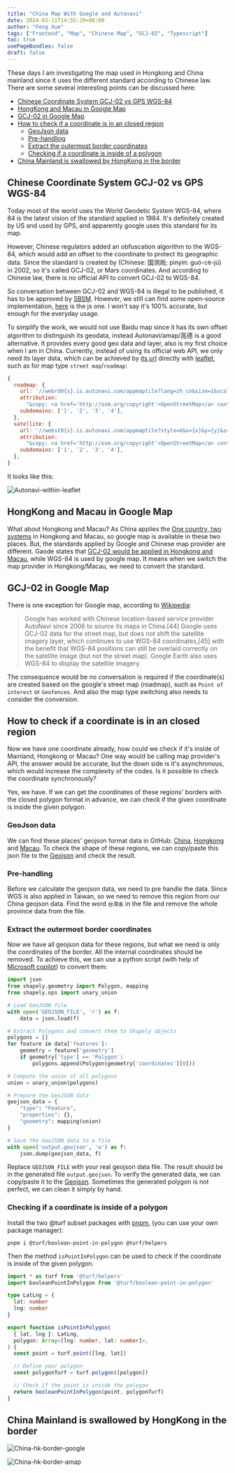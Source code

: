 ```yaml
---
title: "China Map With Google and Autonavi"
date: 2024-03-11T14:55:29+08:00
author: "Feng Xue"
tags: ["Frontend", "Map", "Chinese Map", "GCJ-02", "Typescript"]
toc: true
usePageBundles: false
draft: false
---
```


These days I am investigating the map used in Hongkong and China mainland since it uses the different standard according to Chinese law. There are some several interesting points can be discussed here:

- [Chinese Coordinate System GCJ-02 vs GPS WGS-84](#chinese-coordinate-system-gcj-02-vs-gps-wgs-84)
- [HongKong and Macau in Google Map](#hongkong-and-macau-in-google-map)
- [GCJ-02 in Google Map](#gcj-02-in-google-map)
- [How to check if a coordinate is in an closed region](#how-to-check-if-a-coordinate-is-in-an-closed-region)
  - [GeoJson data](#geojson-data)
  - [Pre-handling](#pre-handling)
  - [Extract the outermost border coordinates](#extract-the-outermost-border-coordinates)
  - [Checking if a coordinate is inside of a polygon](#checking-if-a-coordinate-is-inside-of-a-polygon)
- [China Mainland is swallowed by HongKong in the border](#china-mainland-is-swallowed-by-hongkong-in-the-border)

## Chinese Coordinate System GCJ-02 vs GPS WGS-84

Today most of the world uses the World Geodetic System WGS-84, where 84 is the latest vision of the standard applied in 1984. It's definitely created by US and used by GPS, and apparently google uses this standard for its map.

However, Chinese regulators added an obfuscation algorithm to the WGS-84, which would add an offset to the coordinate to protect its geographic data. Since the standard is created by (Chinese: 国测局; pinyin: guó-cè-jú) in 2002, so it's called GCJ-02, or Mars coordinates. And according to Chinese law, there is no official API to convert GCJ-02 to WGS-84.

So conversation between GCJ-02 and WGS-84 is illegal to be published, it has to be approved by [SBSM](https://en.wikipedia.org/wiki/State_Bureau_of_Surveying_and_Mapping). However, we still can find some open-source implementation, [here](https://github.com/wandergis/coordtransform/blob/master/index.js) is the js one. I won't say it's 100% accurate, but enough for the everyday usage.

To simplify the work, we would not use Baidu map since it has its own offset algorithm to distinguish its geodata, instead Autonavi/amap/高德 is a good alternative. It provides every good geo data and layer, also is my first choice when I am in China. Currently, instead of using its official web API, we only need its layer data, which can be achieved by [its url](https://github.com/muyao1987/leaflet-tileLayer-baidugaode) directly with [leaflet](https://leafletjs.com/), such as for map type `street map`/`roadmap`:

```js
{
  roadmap: {
    url: '//webrd0{s}.is.autonavi.com/appmaptile?lang=zh_cn&size=1&scale=1&style=8&x={x}&y={y}&z={z}',
    attribution:
      "&copy; <a href='http://osm.org/copyright'>OpenStreetMap</a> contributors",
    subdomains: ['1', '2', '3', '4'],
  },
  satellite: {
    url: '//webst0{s}.is.autonavi.com/appmaptile?style=6&x={x}&y={y}&z={z}',
    attribution:
      "&copy; <a href='http://osm.org/copyright'>OpenStreetMap</a> contributors",
    subdomains: ['1', '2', '3', '4'],
  },
}
```

It looks like this:

![Autonavi-within-leaflet](/images/chinese-map/autonavi-roadmap-map.png "Autonavi roadmap within leaflet")

## HongKong and Macau in Google Map

What about Hongkong and Macau? As China applies the [One country, two systems](https://en.wikipedia.org/wiki/One_country,_two_systems) in Hongkong and Macau, so google map is available in these two places. But, the standards applied by Google and Chinese map provider are different. Gaode states that [GCJ-02 would be applied in Hongkong and Macau](https://lbs.amap.com/faq/advisory/others/39840), while WGS-84 is used by google map. It means when we switch the map provider in Hongkong/Macau, we need to convert the standard.

## GCJ-02 in Google Map

There is one exception for Google map, according to [Wikipedia](https://en.wikipedia.org/wiki/Restrictions_on_geographic_data_in_China):

> Google has worked with Chinese location-based service provider AutoNavi since 2006 to source its maps in China.[44] Google uses GCJ-02 data for the street map, but does not shift the satellite imagery layer, which continues to use WGS-84 coordinates,[45] with the benefit that WGS-84 positions can still be overlaid correctly on the satellite image (but not the street map). Google Earth also uses WGS-84 to display the satellite imagery.

The consequence would be no conversation is required if the coordinate(s) are created based on the google's street map (roadmap), such as `Point of interest` or `Geofences`. And also the map type switching also needs to consider the conversion.

## How to check if a coordinate is in an closed region

Now we have one coordinate already, how could we check if it's inside of Mainland, Hongkong or Macau? One way would be calling map provider's API, the answer would be accurate, but the down side is it's asynchronous, which would increase the complexity of the codes. Is it possible to check the coordinate synchronously?

Yes, we have. If we can get the coordinates of these regions' borders with the closed polygon format in advance, we can check if the given coordinate is inside the given polygon.

### GeoJson data

We can find these places' geojson format data in GitHub: [China](https://github.com/xfsnowind/geojson-map-china/blob/master/china.json), [Hongkong](https://github.com/xfsnowind/HK-geojson/blob/master/polygon.json) and [Macau](https://github.com/xfsnowind/macau-map-data/blob/master/macau.json). To check the shape of these regions, we can copy/paste this json file to the [Geojson](https://geojson.io) and check the result.

### Pre-handling

Before we calculate the geojson data, we need to pre handle the data. Since WGS is also applied in Taiwan, so we need to remove this region from our China geojson data. Find the word `台湾省` in the file and remove the whole province data from the file.

### Extract the outermost border coordinates

Now we have all geojson data for these regions, but what we need is only the coordinates of the border. All the internal coordinates should be removed. To achieve this, we can use a python script (with help of [Microsoft copilot](https://copilot.microsoft.com)) to convert them:

```python
import json
from shapely.geometry import Polygon, mapping
from shapely.ops import unary_union

# Load GeoJSON file
with open('GEOJSON_FILE', 'r') as f:
    data = json.load(f)

# Extract Polygons and convert them to Shapely objects
polygons = []
for feature in data['features']:
    geometry = feature['geometry']
    if geometry['type'] == 'Polygon':
        polygons.append(Polygon(geometry['coordinates'][0]))

# Compute the union of all polygons
union = unary_union(polygons)

# Prepare the GeoJSON data
geojson_data = {
    "type": "Feature",
    "properties": {},
    "geometry": mapping(union)
}

# Save the GeoJSON data to a file
with open('output.geojson', 'w') as f:
    json.dump(geojson_data, f)
```

Replace `GEOJSON_FILE` with your real geojson data file. The result should be in the generated file `output.geojson`. To verify the generated data, we can copy/paste it to the [Geojson](https://geojson.io). Sometimes the generated polygon is not perfect, we can clean it simply by hand.

### Checking if a coordinate is inside of a polygon

Install the two @turf subset packages with [pnpm](https://pnpm.io/), (you can use your own package manager):

```shell
pnpm i @turf/boolean-point-in-polygon @turf/helpers
```

Then the method `isPointInPolygon` can be used to check if the coordinate is inside of the given polygon.

```typescript
import * as turf from '@turf/helpers'
import booleanPointInPolygon from '@turf/boolean-point-in-polygon'

type LatLng = {
  lat: number
  lng: number
}

export function isPointInPolygon(
  { lat, lng }: LatLng,
  polygon: Array<[lng: number, lat: number]>,
) {
  const point = turf.point([lng, lat])

  // Define your polygon
  const polygonTurf = turf.polygon([polygon])

  // Check if the point is inside the polygon
  return booleanPointInPolygon(point, polygonTurf)
}
```

## China Mainland is swallowed by HongKong in the border

![China-hk-border-google](/images/chinese-map/China-hk-google-border.png "China Mainland Border is swallowed by Hongkong")

![China-hk-border-amap](/images/chinese-map/China-hk-amap-border.png "The correct mainland and hongkong border")
